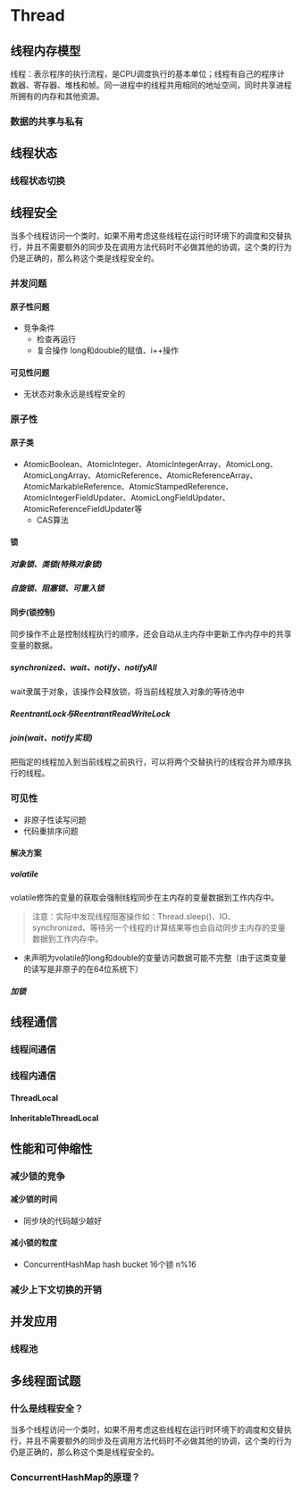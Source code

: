 # Thread
## 线程内存模型
线程：表示程序的执行流程，是CPU调度执行的基本单位；线程有自己的程序计数器、寄存器、堆栈和帧。同一进程中的线程共用相同的地址空间，同时共享进程所拥有的内存和其他资源。
### 数据的共享与私有

## 线程状态
### 线程状态切换

## 线程安全
当多个线程访问一个类时，如果不用考虑这些线程在运行时环境下的调度和交替执行，并且不需要额外的同步及在调用方法代码时不必做其他的协调，这个类的行为仍是正确的，那么称这个类是线程安全的。
### 并发问题
#### 原子性问题
* 竞争条件
    * 检查再运行
    * 复合操作
long和double的赋值、i++操作
#### 可见性问题
* 无状态对象永远是线程安全的
### 原子性
#### 原子类
* AtomicBoolean、AtomicInteger、AtomicIntegerArray、AtomicLong、AtomicLongArray、AtomicReference、AtomicReferenceArray、AtomicMarkableReference、AtomicStampedReference、AtomicIntegerFieldUpdater、AtomicLongFieldUpdater、AtomicReferenceFieldUpdater等
    * CAS算法
#### 锁
##### 对象锁、类锁(特殊对象锁) 
##### 自旋锁、阻塞锁、可重入锁
#### 同步(锁控制)
同步操作不止是控制线程执行的顺序，还会自动从主内存中更新工作内存中的共享变量的数据。
##### synchronized、wait、notify、notifyAll
wait隶属于对象，该操作会释放锁，将当前线程放入对象的等待池中
##### ReentrantLock与ReentrantReadWriteLock
##### join(wait、notify实现)
把指定的线程加入到当前线程之前执行，可以将两个交替执行的线程合并为顺序执行的线程。


### 可见性
* 非原子性读写问题
* 代码重排序问题
#### 解决方案
##### volatile
volatile修饰的变量的获取会强制线程同步在主内存的变量数据到工作内存中。
> 注意：实际中发现线程阻塞操作如：Thread.sleep()、IO、synchronized、等待另一个线程的计算结果等也会自动同步主内存的变量数据到工作内存中。
* 未声明为volatile的long和double的变量访问数据可能不完整（由于这类变量的读写是非原子的在64位系统下）
##### 加锁

## 线程通信
### 线程间通信
### 线程内通信
#### ThreadLocal
#### InheritableThreadLocal

## 性能和可伸缩性
### 减少锁的竞争
#### 减少锁的时间
* 同步块的代码越少越好
#### 减小锁的粒度
* ConcurrentHashMap hash bucket 16个锁 n%16
### 减少上下文切换的开销

## 并发应用
### 线程池
### 

## 多线程面试题
### 什么是线程安全？
当多个线程访问一个类时，如果不用考虑这些线程在运行时环境下的调度和交替执行，并且不需要额外的同步及在调用方法代码时不必做其他的协调，这个类的行为仍是正确的，那么称这个类是线程安全的。
### ConcurrentHashMap的原理？

